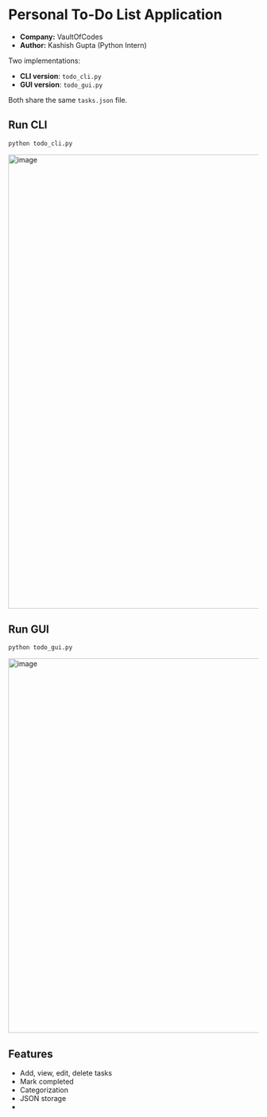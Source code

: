 # Personal To-Do List Application
- **Company:** VaultOfCodes
- **Author:** Kashish Gupta (Python Intern)

Two implementations:
- **CLI version**: `todo_cli.py`
- **GUI version**: `todo_gui.py`

Both share the same `tasks.json` file.

## Run CLI
```bash
python todo_cli.py
```
<img width="943" height="912" alt="image" src="https://github.com/user-attachments/assets/7fae43ae-4e08-44b8-a050-86c487eb1885" />



## Run GUI
```bash
python todo_gui.py
```
<img width="1429" height="752" alt="image" src="https://github.com/user-attachments/assets/7a87ba46-15d9-4e0d-9104-08aa64b46a06" />


## Features
- Add, view, edit, delete tasks
- Mark completed
- Categorization
- JSON storage
- 
